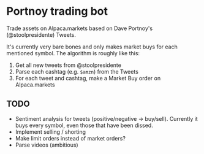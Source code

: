 # Portnoy trading bot
 
Trade assets on Alpaca.markets based on Dave Portnoy's (@stoolpresidente) Tweets.

It's currently very bare bones and only makes market buys for each mentioned symbol.
The algorithm is roughly like this:

1. Get all new tweets from @stoolpresidente
2. Parse each cashtag (e.g. `$amzn`) from the Tweets
3. For each tweet and cashtag, make a Market Buy order on Alpaca.markets

## TODO
- Sentiment analysis for tweets (positive/negative -> buy/sell).
  Currently it buys every symbol, even those that have been dissed.
- Implement selling / shorting
- Make limit orders instead of market orders?
- Parse videos (ambitious)
